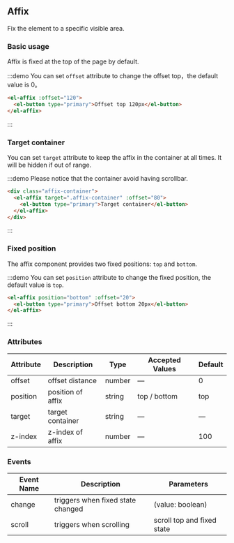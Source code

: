 ## Affix

Fix the element to a specific visible area.

### Basic usage

Affix is fixed at the top of the page by default.

:::demo You can set `offset` attribute to change the offset top，the default value is 0。
```html
<el-affix :offset="120">
  <el-button type="primary">Offset top 120px</el-button>
</el-affix>
```
:::

### Target container

You can set `target` attribute to keep the affix in the container at all times. It will be hidden if out of range.

:::demo Please notice that the container avoid having scrollbar.
```html
<div class="affix-container">
  <el-affix target=".affix-container" :offset="80">
    <el-button type="primary">Target container</el-button>
  </el-affix>
</div>
```
:::

### Fixed position

The affix component provides two fixed positions: `top` and `bottom`.

:::demo You can set `position` attribute to change the fixed position, the default value is `top`.
```html
<el-affix position="bottom" :offset="20">
  <el-button type="primary">Offset bottom 20px</el-button>
</el-affix>
```
:::

### Attributes
| Attribute  | Description    | Type      | Accepted Values       | Default  |
|---------- |-------------- |---------- |--------------------------------  |-------- |
| offset     | offset distance      | number | — | 0 |
| position | position of affix | string | top / bottom | top |
| target | target container | string | — | — |
| z-index | z-index of affix | number | — | 100 |

### Events
| Event Name | Description | Parameters |
|---------- |-------- |---------- |
| change | 	triggers when fixed state changed | (value: boolean) |
| scroll | 	triggers when scrolling | scroll top and fixed state |
